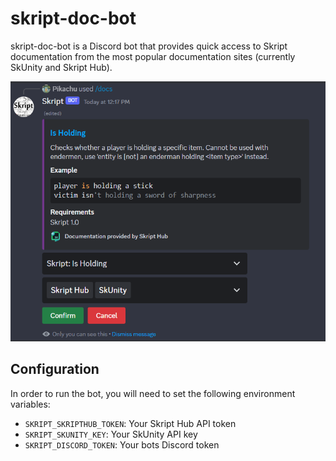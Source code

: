 # skript-doc-bot

skript-doc-bot is a Discord bot that provides quick access
to Skript documentation from the most popular documentation sites
(currently SkUnity and Skript Hub).

![A demo image showing skript-doc-bot in action](demo.png)

## Configuration

In order to run the bot, you will need to set the following
environment variables:
- `SKRIPT_SKRIPTHUB_TOKEN`: Your Skript Hub API token
- `SKRIPT_SKUNITY_KEY`: Your SkUnity API key
- `SKRIPT_DISCORD_TOKEN`: Your bots Discord token
